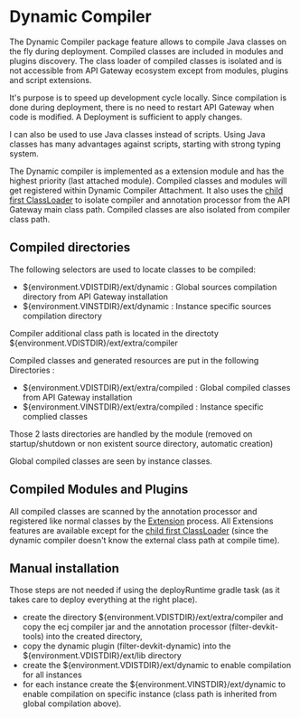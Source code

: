 # Dynamic Compiler

The Dynamic Compiler package  feature allows to compile Java classes on the fly during deployment. Compiled classes are included in modules and plugins discovery. The class loader of compiled classes is isolated and is not accessible from API Gateway ecosystem except from modules, plugins and script extensions.

It's purpose is to speed up development cycle locally. Since compilation is done during deployment, there is no need to restart API Gateway when code is modified. A Deployment is sufficient to apply changes.

I can also be used to use Java classes instead of scripts. Using Java classes has many advantages against scripts, starting with strong typing system.

The Dynamic compiler is implemented as a extension module and has the highest priority (last attached module). Compiled classes and modules will get registered within Dynamic Compiler Attachment. It also uses the [child first ClassLoader](../docs/ChildFirstClassLoader.md) to isolate compiler and annotation processor from the API Gateway main class path. Compiled classes are also isolated from compiler class path.

## Compiled directories

The following selectors are used to locate classes to be compiled:
 - ${environment.VDISTDIR}/ext/dynamic : Global sources compilation directory from API Gateway installation
 - ${environment.VINSTDIR}/ext/dynamic : Instance specific sources compilation directory

Compiler additional class path is located in the directoty ${environment.VDISTDIR}/ext/extra/compiler

Compiled classes and generated resources are put in the following Directories :
 - ${environment.VDISTDIR}/ext/extra/compiled : Global compiled classes from API Gateway installation
 - ${environment.VINSTDIR}/ext/extra/compiled : Instance specific complied classes

Those 2 lasts directories are handled by the module (removed on startup/shutdown or non existent source directory, automatic creation)
 
Global compiled classes are seen by instance classes.

## Compiled Modules and Plugins

All compiled classes are scanned by the annotation processor and registered like normal classes by the [Extension](../docs/Extensions.md) process. All Extensions features are available except for the [child first ClassLoader](../docs/ChildFirstClassLoader.md) (since the dynamic compiler doesn't know the external class path at compile time).

## Manual installation

Those steps are not needed if using the deployRuntime gradle task (as it takes care to deploy everything at the right place).

 - create the directory ${environment.VDISTDIR}/ext/extra/compiler and copy the ecj compiler jar and the annotation processor (filter-devkit-tools) into the created directory,
 - copy the dynamic plugin (filter-devkit-dynamic) into the ${environment.VDISTDIR}/ext/lib directory
 - create the ${environment.VDISTDIR}/ext/dynamic to enable compilation for all instances
 - for each instance create the ${environment.VINSTDIR}/ext/dynamic to enable compilation on specific instance (class path is inherited from global compilation above).

